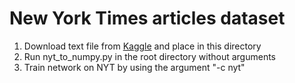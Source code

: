 # New York Times articles dataset

1. Download text file from [Kaggle](https://www.kaggle.com/nzalake52/new-york-times-articles) and place in this directory
2. Run nyt_to_numpy.py in the root directory without arguments
3. Train network on NYT by using the argument "-c nyt"